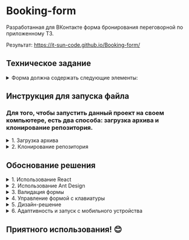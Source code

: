 # Booking-form

Разработанная для ВКонтакте форма бронирования переговорной по приложенному ТЗ.

Результат: https://it-sun-code.github.io/Booking-form/

## Техническое задание

<details>
<summary>Форма должна содержать следующие элементы:</summary>

- выпадающий список с выбором башни (А или Б)
- выпадающий список с выбором этажа (с 3 по 27)
- выпадающий список с выбором переговорки. На каждом этаже 10 переговорок
- выбор даты и интервала времени (в произвольном виде, например выпадающие списки, data-
  picker)
- поле ввода комментария (textarea)
- кнопка "Отправить" (по нажатию - выводить в консоль данные формы в виде json)
- кнопка "Очистить" (по нажатию очищает форму)

Код необходимо писать либо на чистом JavaScript, либо с использованием React.

При выполнении задания можно пользоваться готовыми библиотеками компонентов, в верстке
желательно использовать флексбоксы.

</details>

## Инструкция для запуска файла

### Для того, чтобы запустить данный проект на своем компьютере, есть два способа: загрузка архива и клонирование репозитория.

<details>
<summary>1. Загрузка архива</summary>

1.1 Нажмите кнопку "Code" в верхней части страницы рядом с именем репозитория.

1.2 В выпадающем меню выберите "Download ZIP".

1.3 Архив со всем содержимым репозитория загрузится на ваш компьютер.

1.4 Распакуйте архив.

1.5 После распаковки архива пользователь сможет открыть проект в любом редакторе кода и запустить его на своем компьютере.

1.6 Откройте терминал (командную строку) на вашем компьютере.

1.7 Перейдите в директорию проекта, используя команду cd <путь*к*директории_проекта>.

1.8 Убедитесь, что у вас установлен Node.js и npm (Node Package Manager). Вы можете проверить установку, введя команды node -v и npm -v в терминале. Если они не установлены, вам нужно будет сначала установить их.

1.9 Установите зависимости проекта, выполнив команду yarn install в терминале. Это установит все необходимые пакеты и зависимости, указанные в файле package.json.

1.10 После успешной установки зависимостей запустите проект командой yarn dev или npm run dev. Эта команда запустит процесс разработки и веб-сервер, который будет слушать указанный порт и автоматически перезагружать проект при внесении изменений в исходный код.

1.11 Откройте веб-браузер и перейдите по адресу http://localhost:... (указано в проекте). Вы должны увидеть запущенное приложение.

1.12 Теперь вы успешно запустили проект с помощью команды yarn dev и можете начать работу с ним на своем компьютере.

</details>

<details>
<summary>2. Клонирование репозитория</summary>

2.1 Нажмите кнопку "Code" в верхней части страницы рядом с именем репозитория.

2.2 В выпадающем меню выберите "HTTPS" или "SSH", чтобы скопировать URL-адрес репозитория.

2.3 Откройте терминал на компьютере и перейдите в папку, куда хотите клонировать репозиторий.

2.4 Введите команду git clone и вставьте скопированный URL-адрес репозитория, например: `git clone https://github.com/имя-пользователя/название-репозитория.git`.

2.5 Нажмите "Enter", чтобы начать клонирование репозитория.

2.6 Клонированный репозиторий появится в выбранной папке на компьютере.

2.7 После клонирования репозитория вы сможете открыть проект в любом редакторе кода и запустить его на своем компьютере.

2.8 Инструкция для запуска с помощью yarn dev описана выше.

</details>

## Обоснование решения

<details>
<summary>1. Использование React</summary>

1.1 React является одной из самых популярных библиотек JavaScript для создания пользовательских интерфейсов.

1.2 React предоставляет модульную архитектуру разработки, которая позволяет повторно использовать компоненты и легко комбинировать их для создания сложного интерфейса. Это особенно полезно для небольших приложений, где часто требуется создание нескольких похожих компонентов.

1.3 Быстрое обновление интерфейса: Реакт использует виртуальный DOM (VDOM), который позволяет эффективно обновлять только изменившиеся части интерфейса. Это делает процесс рендеринга и обновления интерфейса очень быстрым, что особенно важно для небольших приложений с небольшим объемом данных.

</details>

<details>
<summary>2. Использование Ant Design</summary>

2.1 Ant Design - это набор готовых компонентов пользовательского интерфейса (UI), разработанный на базе React, который предоставляет разработчикам множество полезных инструментов и функций.

2.2 Ant Design предлагает широкий выбор готовых компонентов, таких как формы, таблицы, навигационные элементы и многое другое. Это позволяет разработчикам быстро создавать качественные пользовательские интерфейсы без необходимости писать компоненты с нуля.

2.3 Однородный стиль обеспечивает единообразный стиль внешнего вида приложения. Все компоненты Ant Design разработаны в соответствии с общими дизайн-принципами и имеют согласованный внешний вид и поведение. Это помогает создавать приятный пользовательский опыт и упрощает работу с интерфейсом для пользователей.

</details>

<details>
<summary>3. Валидация формы</summary>

3.1 Отправить форму пустой нельзя, но поле Комментарии является необязательным на случай, если посетителям не понадобится ничего дополнительного из техники.

3.2 Выбор даты и времени раньше текущих невозможен, чтобы нельзя было забронировать переговорку на Вчера.

3.3 Конечный выбор времени на текущий день заканчивается на 23:45. 15 минут до 00:00 выделяется на сухую и влажную уборку помещения.

3.4 Выбор минут 0, 15, 30, 45: посетители могут забронировать переговорку минимум на 15 минут для очень быстрых совещаний.

3.5 Выбрать переговорку на период 0 часов 0 минут невозможно, например, 15:00-15:00 (это бы привело к ошибке в дальнейшей обработке на сервере) Можно выбрать:

      - 15:00-15:15,

      - 15:00-15:30,

      - 15:00-15:45,

      - 15:00-16:00 И так далее...

3.6 Можно выбрать ночное время на случай, если башни открыты и работают круглосуточно, а у посетителей есть острая необходимость в совещании.

3.7 Кнопка отправить - отправляет значения из формы в консоль в формате json (по техническому заданию) и в LocalStorage. Затем открывается модальное окно с данными(берутся из LocalStorage), чтобы пользователь мог проверить, корректно ли он заполнил форму. По кнопке Спасибо LocalStorage очищается.

3.8 Форма реализована в виде модального окна с использованием React Portal, чтобы рендерить ее вне иерархии компонентов React. Это полезно для модальных окон, поскольку они обычно должны быть размещены на верхнем уровне и не зависеть от положения компонентов на странице.

3.9 Модальное окно - переиспользуемый компонент. Благодаря этому, можно отображать в нем как саму форму, так и другие элементы, например, сообщение об успешной отправке данных.

</details>

<details>
<summary>4. Управление формой с клавиатуры</summary>

Для удобства пользователя есть возможность управления формой/модальным окном с клавиатуры

      - Стрелки (вверх, вниз) - выбор башни, этажа, переговорки
      - Enter - подтвердить выбор
      - Esc - закрыть форму

</details>

<details>
<summary>5. Дизайн-решение</summary>
  
5.1 Минималистичный сайт - удобен для пользователя, в нем нет ничего лишнего: ссылка на информацию про стажировку, правила использования формы, кнопка открытия формы.
  
5.2 Ограниченная цветовая гамма - для достижения визуальной гармонии было выбрано 3 цвета, которые сочетаются между собой:

      - #557eff - фиолетовый для заголовков

      - #3d4f88 - темно-фиолетовый для обычного текста

      - #fec7ff - розовый для логотипа и декоративных линий, рамок

5.3 Размер отступов - в основном были использованы размеры, кратные 2, например: 12, 16, 32 итд. Отступы между элементами, имеющими 1 уровень значимости меньше, чем отступы от их блока до другого блока, например:

         отступы между элеменотами списка 16px,
         отступы между двумя списками 32px и тд.

</details>

<details>
<summary>6. Адаптивность и запуск с мобильного устройства</summary>
  
Приложение адаптировано для различных устройств:

      - Есть возможность посмотреть и протестировать проект с телефона/планшета/ноутбука
      - Адаптивность помогает улучшить пользовательский опыт

</details>

## Приятного использования! 😊
